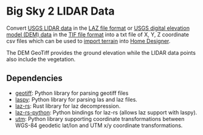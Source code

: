 # Big Sky 2 LIDAR Data

Convert [USGS LIDAR data](https://www.sciencebase.gov/catalog/item/613de9e5d34e40dd9c126360) in the
[LAZ file format](https://rockyweb.usgs.gov/vdelivery/Datasets/Staged/Elevation/LPC/Projects/SD_Southwest_NRCS_SD_2018_D18/SD_Southwest_B5_2018/LAZ/USGS_LPC_SD_Southwest_NRCS_SD_2018_D18_13TFJ030190.laz)
or [USGS digital elevation model (DEM) data](https://www.sciencebase.gov/catalog/item/62e36c45d34e394b653654ce) in the
[TIF file format](https://prd-tnm.s3.amazonaws.com/StagedProducts/Elevation/1m/Projects/SD_Southwest_NRCS_SD_2018_D18/TIFF/USGS_1M_13_x60y482_SD_Southwest_NRCS_SD_2018_D18.tif)
into a txt file of X, Y, Z coordinate csv files which can be used to
[import terrain](https://www.homedesignersoftware.com/videos/watch/2265/importing-terrain-data-from-gps-or-text-file.html?playlist=201)
into [Home Designer](https://www.homedesignersoftware.com/).

The DEM GeoTiff provides the ground elevation while the LIDAR data points also include the vegetation.

## Dependencies

* [geotiff](https://github.com/KipCrossing/geotiff): Python library for parsing geotiff files
* [laspy](https://github.com/laspy/laspy): Python library for parsing las and laz files.
* [laz-rs](https://github.com/laz-rs/laz-rs): Rust library for laz decompression.
* [laz-rs-python](https://github.com/laz-rs/laz-rs-python): Python bindings for laz-rs (allows laz support with laspy).
* [utm](https://github.com/Turbo87/utm): Python library supporting coordinate transformations between WGS-84 geodetic
lat/lon and UTM x/y coordinate transformations.